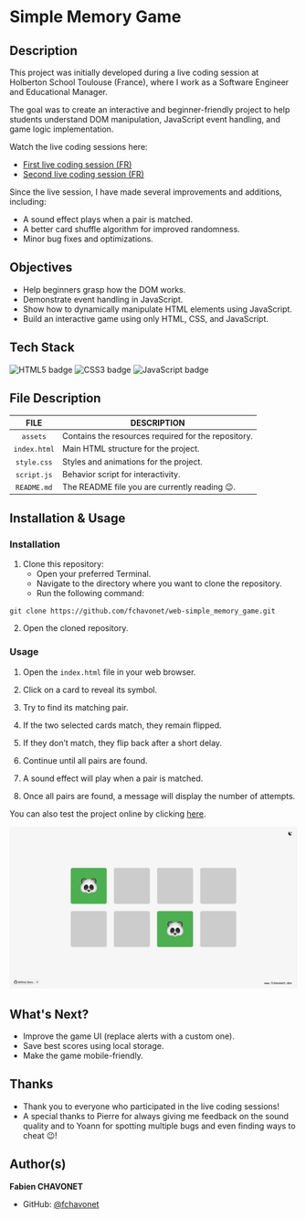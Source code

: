 # Simple Memory Game

## Description

This project was initially developed during a live coding session at Holberton School Toulouse (France), where I work as a Software Engineer and Educational Manager.

The goal was to create an interactive and beginner-friendly project to help students understand DOM manipulation, JavaScript event handling, and game logic implementation.

Watch the live coding sessions here:

- [First live coding session (FR)](https://www.youtube.com/watch?v=sbYj49XVRIE)
- [Second live coding session (FR)](https://www.youtube.com/watch?v=lt3c-V4D3YA)

Since the live session, I have made several improvements and additions, including:

- A sound effect plays when a pair is matched.
- A better card shuffle algorithm for improved randomness.
- Minor bug fixes and optimizations.

## Objectives

- Help beginners grasp how the DOM works.
- Demonstrate event handling in JavaScript.
- Show how to dynamically manipulate HTML elements using JavaScript.
- Build an interactive game using only HTML, CSS, and JavaScript.

## Tech Stack

![HTML5 badge](https://img.shields.io/badge/HTML5-e34f26?logo=html5&logoColor=white&style=for-the-badge)
![CSS3 badge](https://img.shields.io/badge/CSS3-1572b6?logo=css&logoColor=white&style=for-the-badge)
![JavaScript badge](https://img.shields.io/badge/JAVASCRIPT-f7df1e?logo=javascript&logoColor=black&style=for-the-badge)

## File Description

| **FILE**     | **DESCRIPTION**                                     |
| :----------: | --------------------------------------------------- |
| `assets`     | Contains the resources required for the repository. |
| `index.html` | Main HTML structure for the project.                |
| `style.css`  | Styles and animations for the project.              |
| `script.js`  | Behavior script for interactivity.                  |
| `README.md`  | The README file you are currently reading 😉.       |

## Installation & Usage

### Installation

1. Clone this repository:
    - Open your preferred Terminal.
    - Navigate to the directory where you want to clone the repository.
    - Run the following command:

```
git clone https://github.com/fchavonet/web-simple_memory_game.git
```

2. Open the cloned repository.

### Usage

1. Open the `index.html` file in your web browser.

2. Click on a card to reveal its symbol.

3. Try to find its matching pair.

4. If the two selected cards match, they remain flipped.

5. If they don’t match, they flip back after a short delay.

6. Continue until all pairs are found.

7. A sound effect will play when a pair is matched.

8. Once all pairs are found, a message will display the number of attempts.

You can also test the project online by clicking [here](https://fchavonet.github.io/live_coding-simple_memory_game/).

<p align="center">
    <img src="./assets/images/screenshots/desktop_page_screenshot-light.webp">
</p>

## What's Next?

- Improve the game UI (replace alerts with a custom one).
- Save best scores using local storage.
- Make the game mobile-friendly.

## Thanks

- Thank you to everyone who participated in the live coding sessions!
- A special thanks to Pierre for always giving me feedback on the sound quality and to Yoann for spotting multiple bugs and even finding ways to cheat 😉!

## Author(s)

**Fabien CHAVONET**
- GitHub: [@fchavonet](https://github.com/fchavonet)
